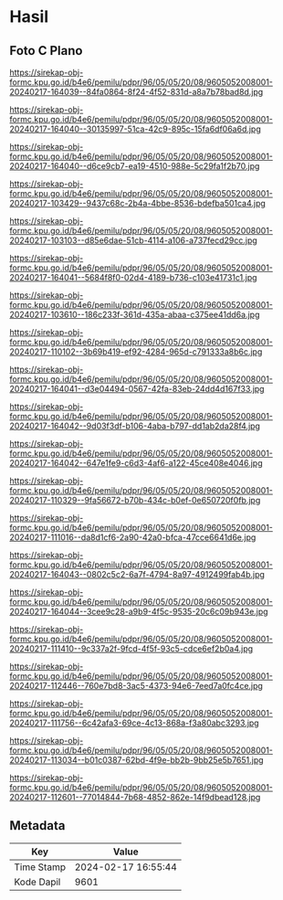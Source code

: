 # Hasil

## Foto C Plano

https://sirekap-obj-formc.kpu.go.id/b4e6/pemilu/pdpr/96/05/05/20/08/9605052008001-20240217-164039--84fa0864-8f24-4f52-831d-a8a7b78bad8d.jpg

https://sirekap-obj-formc.kpu.go.id/b4e6/pemilu/pdpr/96/05/05/20/08/9605052008001-20240217-164040--30135997-51ca-42c9-895c-15fa6df06a6d.jpg

https://sirekap-obj-formc.kpu.go.id/b4e6/pemilu/pdpr/96/05/05/20/08/9605052008001-20240217-164040--d6ce9cb7-ea19-4510-988e-5c29fa1f2b70.jpg

https://sirekap-obj-formc.kpu.go.id/b4e6/pemilu/pdpr/96/05/05/20/08/9605052008001-20240217-103429--9437c68c-2b4a-4bbe-8536-bdefba501ca4.jpg

https://sirekap-obj-formc.kpu.go.id/b4e6/pemilu/pdpr/96/05/05/20/08/9605052008001-20240217-103103--d85e6dae-51cb-4114-a106-a737fecd29cc.jpg

https://sirekap-obj-formc.kpu.go.id/b4e6/pemilu/pdpr/96/05/05/20/08/9605052008001-20240217-164041--5684f8f0-02d4-4189-b736-c103e41731c1.jpg

https://sirekap-obj-formc.kpu.go.id/b4e6/pemilu/pdpr/96/05/05/20/08/9605052008001-20240217-103610--186c233f-361d-435a-abaa-c375ee41dd6a.jpg

https://sirekap-obj-formc.kpu.go.id/b4e6/pemilu/pdpr/96/05/05/20/08/9605052008001-20240217-110102--3b69b419-ef92-4284-965d-c791333a8b6c.jpg

https://sirekap-obj-formc.kpu.go.id/b4e6/pemilu/pdpr/96/05/05/20/08/9605052008001-20240217-164041--d3e04494-0567-42fa-83eb-24dd4d167f33.jpg

https://sirekap-obj-formc.kpu.go.id/b4e6/pemilu/pdpr/96/05/05/20/08/9605052008001-20240217-164042--9d03f3df-b106-4aba-b797-dd1ab2da28f4.jpg

https://sirekap-obj-formc.kpu.go.id/b4e6/pemilu/pdpr/96/05/05/20/08/9605052008001-20240217-164042--647e1fe9-c6d3-4af6-a122-45ce408e4046.jpg

https://sirekap-obj-formc.kpu.go.id/b4e6/pemilu/pdpr/96/05/05/20/08/9605052008001-20240217-110329--9fa56672-b70b-434c-b0ef-0e650720f0fb.jpg

https://sirekap-obj-formc.kpu.go.id/b4e6/pemilu/pdpr/96/05/05/20/08/9605052008001-20240217-111016--da8d1cf6-2a90-42a0-bfca-47cce6641d6e.jpg

https://sirekap-obj-formc.kpu.go.id/b4e6/pemilu/pdpr/96/05/05/20/08/9605052008001-20240217-164043--0802c5c2-6a7f-4794-8a97-4912499fab4b.jpg

https://sirekap-obj-formc.kpu.go.id/b4e6/pemilu/pdpr/96/05/05/20/08/9605052008001-20240217-164044--3cee9c28-a9b9-4f5c-9535-20c6c09b943e.jpg

https://sirekap-obj-formc.kpu.go.id/b4e6/pemilu/pdpr/96/05/05/20/08/9605052008001-20240217-111410--9c337a2f-9fcd-4f5f-93c5-cdce6ef2b0a4.jpg

https://sirekap-obj-formc.kpu.go.id/b4e6/pemilu/pdpr/96/05/05/20/08/9605052008001-20240217-112446--760e7bd8-3ac5-4373-94e6-7eed7a0fc4ce.jpg

https://sirekap-obj-formc.kpu.go.id/b4e6/pemilu/pdpr/96/05/05/20/08/9605052008001-20240217-111756--6c42afa3-69ce-4c13-868a-f3a80abc3293.jpg

https://sirekap-obj-formc.kpu.go.id/b4e6/pemilu/pdpr/96/05/05/20/08/9605052008001-20240217-113034--b01c0387-62bd-4f9e-bb2b-9bb25e5b7651.jpg

https://sirekap-obj-formc.kpu.go.id/b4e6/pemilu/pdpr/96/05/05/20/08/9605052008001-20240217-112601--77014844-7b68-4852-862e-14f9dbead128.jpg


## Metadata

| Key        | Value               |
| ---------- | ------------------- |
| Time Stamp | 2024-02-17 16:55:44 |
| Kode Dapil | 9601                |



